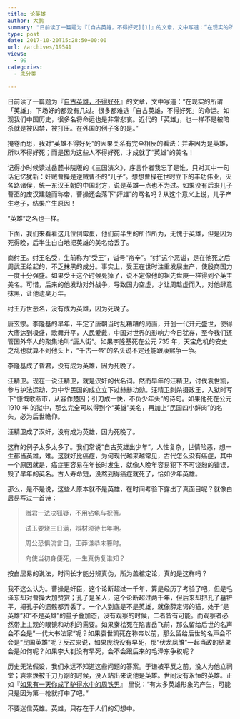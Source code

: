 ```yaml
---
title: 论英雄
author: 大鹏
summary: "日前读了一篇题为『[自古英雄，不得好死][1]』的文章，文中写道：“在现实的所谓「英雄」，下场好的都没有几过。很多都难逃「自古英雄，不得好死」的命运。如观我们中国历史，很多名将命运也是非常悲哀。近代的「英雄」，也一样不是被暗杀就是被囚禁，被打压。在外国的例子多的是。”"
type: post
date: 2017-10-20T15:28:50+00:00
url: /archives/19541
views:
  - 99
categories:
  - 未分类

---
```

日前读了一篇题为『[自古英雄，不得好死][1]』的文章，文中写道：“在现实的所谓「英雄」，下场好的都没有几过。很多都难逃「自古英雄，不得好死」的命运。如观我们中国历史，很多名将命运也是非常悲哀。近代的「英雄」，也一样不是被暗杀就是被囚禁，被打压。在外国的例子多的是。”

掩卷而思，我对“英雄不得好死”的因果关系有完全相反的看法：并非因为是英雄，所以不得好死；而是因为这些人不得好死，才成就了“英雄”的美名！

记得小时候读过岳麓书院版的《三国演义》，序言作者我忘了是谁，只对其中一句话记忆犹新：奸贼曹操是逆贼曹丕的“儿子”。想想曹操在世时立下的丰功伟业，灭各路诸侯，统一东汉王朝的中国北方，说是英雄一点也不为过。如果没有后来儿子曹丕的废汉建魏而称帝，曹操还会落下“奸雄”的骂名吗？从这个意义上说，儿子产生老子，结果产生原因！

“英雄”之名也一样。

下面，我们来看看这几位倒霉蛋，他们前半生的所作所为，无愧于英雄，但是因为死得晚，后半生白白地把英雄的美名给丢了。

商纣王。纣王名受，生前称为“受王”，谥号“帝辛”。“纣”这个恶谥，是在他死之后周武王给起的，不乏抹黑的成分。事实上，受王在世时注重发展生产，使殷商国力一度十分强盛。如果受王这个时候死掉了，说不定像他的祖先盘庚一样得到个英主美名。可惜，后来的他发动对外战争，导致国力空虚，才让周趁虚而入，对他肆意抹黑，让他遗臭万年。

纣王万世恶名，没有成为英雄，因为死晚了。

唐玄宗。李隆基的早年，平定了唐朝当时乱糟糟的局面，开创一代开元盛世，使得大唐达到极盛，歌舞升平，人民爱戴，中国对世界的影响力今日犹存，至今我们还管国外华人的聚集地叫“唐人街”。如果李隆基死在公元 735 年，天宝危机的安史之乱也就算不到他头上，“千古一帝”的名头说不定还能跟康熙争一争。

李隆基成了昏君，没有成为英雄，因为死晚了。

汪精卫。现在一说汪精卫，就是汉奸的代名词。然而早年的汪精卫，讨伐袁世凯，参与护法运动，为中华民国的成立立下过赫赫功勋。汪精卫刺杀摄政王，入狱时写下“慷慨歌燕市，从容作楚囚；引刀成一快，不负少年头”的诗句。如果他死在公元 1910 年 的狱中，那么完全可以得到个“英雄”美名，再加上“民国四小鲜肉”的名头，必为后世瞻仰。

汪精卫成了汉奸，没有成为英雄，因为死晚了。

这样的例子太多太多了。我们常说“自古英雄出少年”。人性复杂，世情险恶，想一生都当英雄，难。这就好比癌症，为何现代越来越常见，古代怎么没有癌症，其中一个原因就是，癌症更容易在年长时发生，就像人晚年容易犯下不可饶恕的错误，毁了早年的英名。古人寿命短，没熬到得癌症就死了，恰如少年英雄。

那么，是不是说，这些人原本就不是英雄，在时间考验下露出了真面目呢？就像白居易写过一首诗：

> 赠君一法决狐疑，不用钻龟与祝蓍。
> 
> 试玉要烧三日满，辨材须待七年期。
> 
> 周公恐惧流言日，王莽谦恭未篡时。
> 
> 向使当初身便死，一生真伪复谁知？

按白居易的说法，时间长才能分辨真伪，所为盖棺定论，真的是这样吗？

我不这么认为。曹操是奸臣，这个论断超过一千年，算是经历了考验了吧，但是毛泽东却对曹操大加赞赏；孔子是圣人，这个论断超过两千年，但后来却把孔子墓铲平，把孔子的遗骸都弄丢了。一个人到底是不是英雄，就像薛定谔的猫，处于“是英雄”和“不是英雄”的量子叠加态，没有观察的时候，二者皆有可能。而观察者必然带上主观的眼镜和功利的需要。如果秦桧死在陷害岳飞前，那么留给后世的名声会不会是”一代大书法家”呢？如果袁世凯死在称帝以前，那么留给后世的名声会不会是“民国英雄”呢？反过来说，如果庞统没有早死，那“伏龙凤雏”一起当政的结果会是如何呢？如果李大钊没有早死，会不会跟后来的毛泽东争权呢？

历史无法假设，我们永远不知道这些问题的答案。于谦被平反之前，没人为他立祠堂；袁崇焕被千刀万剐的时候，没人站出来说他是英雄。世间没有永恒的英雄。正如『[如果有一天你成了驴得水中的周铁男][2]』 里说：“有太多英雄形象的产生，可能只是因为第一枪就打中了吧。”

不要迷信英雄。英雄，只存在于人们的幻想中。

 [1]: https://steemit.com/cn/@linuslee0216/2yyreh
 [2]: https://steemit.com/cn/@wooleeweb/whether-you-will-become-the-zhao-tienan-inmr-donkey
